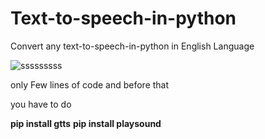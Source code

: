 # Text-to-speech-in-python
Convert any text-to-speech-in-python in English Language

![sssssssss](https://user-images.githubusercontent.com/47782249/80788218-203e3080-8ba6-11ea-8a95-2fb020e1b9e2.JPG)

only Few lines of code and before that

you have to do 

**pip install gtts**
**pip install playsound**
